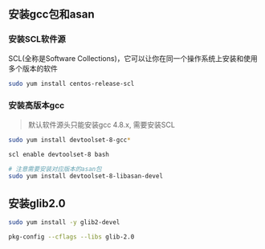 ## 安装gcc包和asan

### 安装SCL软件源
SCL(全称是Software Collections)，它可以让你在同一个操作系统上安装和使用多个版本的软件
```bash
sudo yum install centos-release-scl
```

### 安装高版本gcc
> 默认软件源头只能安装gcc 4.8.x, 需要安装SCL
```bash
sudo yum install devtoolset-8-gcc*

scl enable devtoolset-8 bash

# 注意需要安装对应版本的asan包
sudo yum install devtoolset-8-libasan-devel
```

## 安装glib2.0
```bash
sudo yum install -y glib2-devel

pkg-config --cflags --libs glib-2.0
```